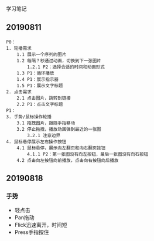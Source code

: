 学习笔记
## 20190811
```
P0：
1. 轮播需求
	1.1 展示一个序列的图片
	1.2 每隔？秒通过动画，切换到下一张图片
		1.2.1 P2：选择合适的时间和动画形式
	1.3 P1：循环播放
	1.4 P1：展示指示器
	1.5 P1：展示文字标题
2. 点击需求
	2.1 点击图片，跳转到链接
	2.2 P1：点击文字标题
P1：
3. 手势/鼠标操作轮播
	3.1 拖拽图片，跟随手指移动
	3.2 停止拖拽，播放动画弹到最近的一张图
		3.2.1 注意边界
4. 鼠标悬停展示左右操作按钮
	4.1 鼠标悬停，展示向左翻页和向右翻页按钮
		4.1.1 P2：第一张图没有向左按钮，最后一张图没有向右按钮
	4.2 点击向左按钮向前播放，点击向右按钮向后播放
```

## 20190818
### 手势
+ 轻点击
+ Pan拖动
+ Flick迅速离开，时间短
+ Press手指按住
